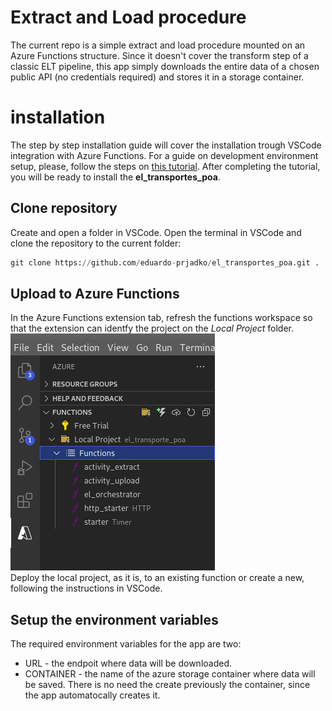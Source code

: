 # Extract and Load procedure 

The current repo is a simple extract and load procedure mounted on an Azure Functions structure. Since it doesn't cover the transform step of a classic ELT pipeline, this app simply downloads the entire data of a chosen public API (no credentials required) and stores it in a storage container. 

# installation

The step by step installation guide will cover the installation trough VSCode integration with Azure Functions. For a guide on development environment setup, please, follow the steps on [this tutorial](https://docs.microsoft.com/en-us/azure/azure-functions/functions-develop-vs-code?tabs=python). After completing the tutorial, you will be ready to install the **el_transportes_poa**.

## Clone repository
Create and open a folder in VSCode. Open the terminal in VSCode and clone the repository to the current folder:

```python
git clone https://github.com/eduardo-prjadko/el_transportes_poa.git .
```
## Upload to Azure Functions
In the Azure Functions extension tab, refresh the functions workspace so that the extension can identfy the project on the *Local Project* folder.
<br>
![local project example](images/local_project.png "local project")
<br>
Deploy the local project, as it is, to an existing function or create a new, following the instructions in VSCode.

## Setup the environment variables
The required environment variables for the app are two:
* URL - the endpoit where data will be downloaded.
* CONTAINER - the name of the azure storage container where data will be saved. There is no need the create previously the container, since the app automatocally creates it.